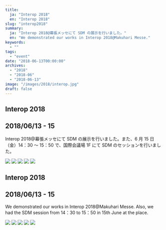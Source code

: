 ```yaml
---
title:
  ja: "Interop 2018"
  en: "Interop 2018"
slug: "interop2018"
summary:
  ja: "Interop 2018@幕張メッセにて SDM の展示を行いました。"
  en: "We demonstrated our works in Interop 2018@Makuhari Messe."
keywords:
  - ""
tags:
  - "event"
date: "2018-06-13T00:00:00"
archives:
  - "2018"
  - "2018-06"
  - "2018-06-13"
image: "/images/2018/interop.jpg"
draft: false
---
```


<!-- 日本語記事ここから -->
<section lang="ja" v-if="$context.locale === 'ja-jp'">

# Interop 2018

## 2018/06/13 - 15

Interop 2018@幕張メッセにて SDM の展示を行いました。また、6 月 15 日（金）14：30 ～ 15：50 で、国際会議場 1F にて SDM のセッションを行いました。

<div class="grid grid-cols-3 grid-rows-2 gap-4">
  <a href="/legacies/img/interop2018/photo1.jpg"><img src="/legacies/img/interop2018/photo1.jpg" /></a>
  <a href="/legacies/img/interop2018/photo2.jpg"><img src="/legacies/img/interop2018/photo2.jpg" /></a>
  <a href="/legacies/img/interop2018/photo3.jpg"><img src="/legacies/img/interop2018/photo3.jpg" /></a>
  <a href="/legacies/img/interop2018/photo4.jpg"><img src="/legacies/img/interop2018/photo4.jpg" /></a>
  <a href="/legacies/img/interop2018/photo5.jpg"><img src="/legacies/img/interop2018/photo5.jpg" /></a>
</div>

</section>
<!-- 日本語記事ここまで -->

<!-- English article start -->
<section lang="en" v-else>

# Interop 2018

## 2018/06/13 - 15

We demonstrated our works in Interop 2018@Makuhari Messe. Also, we had the SDM session from 14：30 to 15：50 in 15th June at the place.

<div class="grid grid-cols-3 gap-4">
  <a href="/legacies/img/interop2018/photo1.jpg"><img src="/legacies/img/interop2018/photo1.jpg" /></a>
  <a href="/legacies/img/interop2018/photo2.jpg"><img src="/legacies/img/interop2018/photo2.jpg" /></a>
  <a href="/legacies/img/interop2018/photo3.jpg"><img src="/legacies/img/interop2018/photo3.jpg" /></a>
  <a href="/legacies/img/interop2018/photo4.jpg"><img src="/legacies/img/interop2018/photo4.jpg" /></a>
  <a href="/legacies/img/interop2018/photo5.jpg"><img src="/legacies/img/interop2018/photo5.jpg" /></a>
</div>

</section>
<!-- English article end -->
